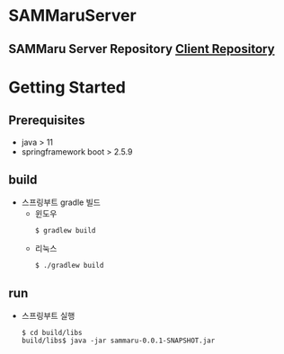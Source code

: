 # SAMMaruServer
SAMMaru Server Repository
[Client Repository](https://github.com/SAMMaru5/SAMMaruClient)
---

# Getting Started

## Prerequisites
- java > 11
- springframework boot > 2.5.9

## build
 - 스프링부트 gradle 빌드
   - 윈도우
        ```shell
        $ gradlew build
        ```
   - 리눅스
        ```shell
        $ ./gradlew build
        ```
## run
- 스프링부트 실행
    ```shell
    $ cd build/libs
    build/libs$ java -jar sammaru-0.0.1-SNAPSHOT.jar
    ```